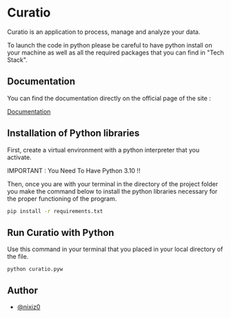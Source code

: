 # Curatio

Curatio is an application to process, manage and analyze your data.

To launch the code in python please be careful to have python install on your machine as well as all the required packages that you can find in "Tech Stack".
## Documentation
You can find the documentation directly on the official page of the site :

[Documentation](https://curatio.netlify.app/documentation_html/documentation)



## Installation of Python libraries

First, create a virtual environment with a python interpreter that you activate.

IMPORTANT : You Need To Have Python 3.10 !!

Then, once you are with your terminal in the directory of the project folder you make the command below to install the python libraries necessary for the proper functioning of the program.

```bash
pip install -r requirements.txt
```


## Run Curatio with Python 

Use this command in your terminal that you placed in your local directory of the file.

`python curatio.pyw`
## Author

- [@nixiz0](https://github.com/nixiz0)

